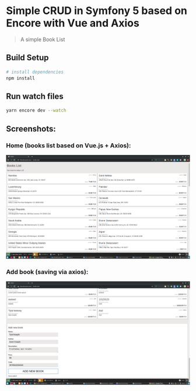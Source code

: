 # Simple CRUD in Symfony 5 based on Encore with Vue and Axios

> A simple Book List

## Build Setup

``` bash
# install dependencies
npm install
```

## Run watch files
``` bash
yarn encore dev --watch
```

## Screenshots:

### Home (books list based on Vue.js + Axios):
<img src="https://raw.githubusercontent.com/CNK001/tests/master/Task-3/DOCS/request-examples/books-list-frontend-based-on-scss.png">

### Add book (saving via axios):
<img src="https://raw.githubusercontent.com/CNK001/tests/master/Task-3/DOCS/request-examples/add-book-front.png">


